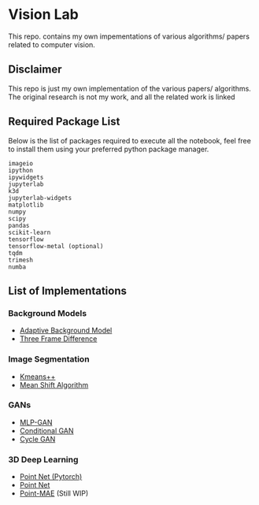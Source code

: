 # Vision Lab

This repo. contains my own impementations of various algorithms/ papers related to computer vision.

## Disclaimer

This repo is just my own implementation of the various papers/ algorithms. The original research is not my work, and all the related work is linked

## Required Package List

Below is the list of packages required to execute all the notebook, feel free to install them using your preferred python package manager.

```
imageio
ipython
ipywidgets
jupyterlab
k3d
jupyterlab-widgets
matplotlib
numpy
scipy
pandas
scikit-learn
tensorflow
tensorflow-metal (optional)
tqdm
trimesh
numba
```

## List of Implementations

### Background Models

* [Adaptive Background Model](./Adaptive_Background.ipynb)
* [Three Frame Difference](./Three_Frame_Diff.ipynb)

### Image Segmentation

* [Kmeans++](./Kmeans++.ipynb)
* [Mean Shift Algorithm](./Mean_Shift.ipynb)

### GANs

* [MLP-GAN](./MLP_GAN.ipynb)
* [Conditional GAN](./Conditional_GAN.ipynb)
* [Cycle GAN](./CycleGAN.ipynb)

### 3D Deep Learning

* [Point Net \(Pytorch\)](./Pytorch_Implementations/PointNet.ipynb)
* [Point Net](./PointNet.ipynb)
* [Point-MAE](./Pytorch_Implementations/Point-MAE.ipynb) (Still WIP)
